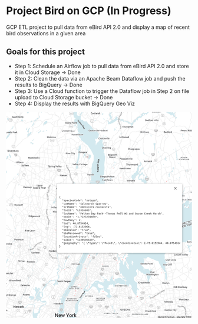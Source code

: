 # Project Bird on GCP (In Progress)
GCP ETL project to pull data from eBird API 2.0 and display a map of recent bird observations in a given area

## Goals for this project
- Step 1: Schedule an Airflow job to pull data from eBird API 2.0 and store it in Cloud Storage -> Done
- Step 2: Clean the data via an Apache Beam Dataflow job and push the results to BigQuery -> Done
- Step 3: Use a Cloud function to trigger the Dataflow job in Step 2 on file upload to Cloud Storage bucket -> Done
- Step 4: Display the results with BigQuery Geo Viz

![BQ Geo Viz](./img/bird-viz.png)
